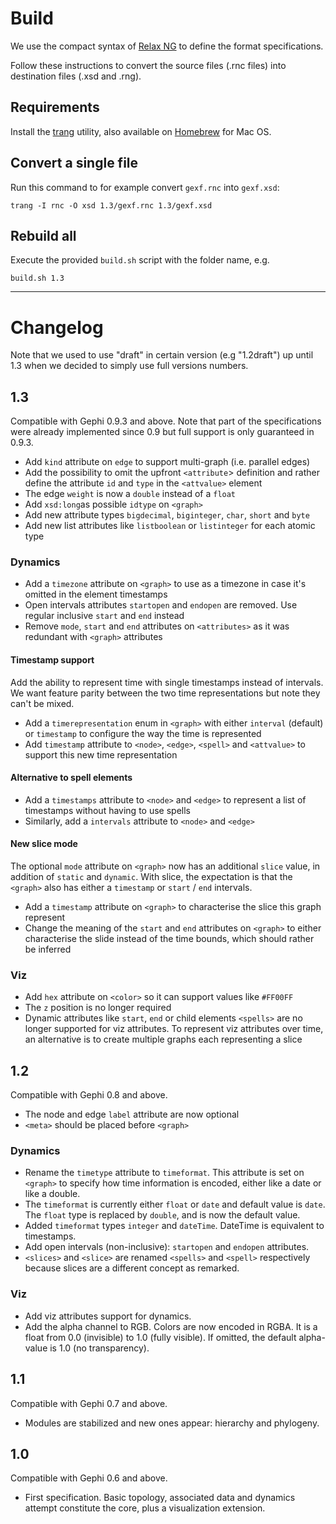 # Build

We use the compact syntax of [Relax NG](https://relaxng.org/) to define the format specifications.

Follow these instructions to convert the source files (.rnc files) into destination files (.xsd and .rng).

## Requirements

Install the [trang](https://relaxng.org/jclark/trang.html) utility, also available on [Homebrew](https://formulae.brew.sh/formula/jing-trang) for Mac OS.

## Convert a single file

Run this command to for example convert `gexf.rnc` into `gexf.xsd`:

```trang -I rnc -O xsd 1.3/gexf.rnc 1.3/gexf.xsd```

## Rebuild all

Execute the provided `build.sh` script with the folder name, e.g.

```build.sh 1.3```

---

# Changelog

Note that we used to use "draft" in certain version (e.g "1.2draft") up until 1.3 when we decided to simply use full versions numbers.

## 1.3

Compatible with Gephi 0.9.3 and above. Note that part of the specifications were already implemented since 0.9 but full support is only guaranteed in 0.9.3.

- Add `kind` attribute on `edge` to support multi-graph (i.e. parallel edges)
- Add the possibility to omit the upfront `<attribute`> definition and rather define the attribute `id` and `type` in the `<attvalue>` element
- The edge `weight` is now a `double` instead of a `float`
- Add `xsd:long`as possible `idtype` on `<graph>`
- Add new attribute types `bigdecimal`, `biginteger`, `char`, `short` and `byte`
- Add new list attributes like `listboolean` or `listinteger` for each atomic type

### Dynamics

- Add a `timezone` attribute on `<graph>` to use as a timezone in case it's omitted in the element timestamps
- Open intervals attributes `startopen` and `endopen` are removed. Use regular inclusive `start` and `end` instead
- Remove `mode`, `start` and `end` attributes on `<attributes>` as it was redundant with `<graph>` attributes

#### Timestamp support

Add the ability to represent time with single timestamps instead of intervals. We want feature parity between the two time representations but note they can't be mixed.

- Add a `timerepresentation` enum in `<graph>` with either `interval` (default) or `timestamp` to configure the way the time is represented
- Add `timestamp` attribute to `<node>`, `<edge>`, `<spell>` and `<attvalue>` to support this new time representation

#### Alternative to spell elements

- Add a `timestamps` attribute to `<node>` and `<edge>` to represent a list of timestamps without having to use spells
- Similarly, add a `intervals` attribute to `<node>` and `<edge>`

#### New slice mode

The optional `mode` attribute on `<graph>` now has an additional `slice` value, in addition of `static` and `dynamic`. With slice, the expectation is that the `<graph>` also has either a `timestamp` or `start` / `end` intervals.

- Add a `timestamp` attribute on `<graph>` to characterise the slice this graph represent
- Change the meaning of the `start` and `end` attributes on `<graph>` to either characterise the slide instead of the time bounds, which should rather be inferred

### Viz

- Add `hex` attribute on `<color>` so it can support values like `#FF00FF`
- The `z` position is no longer required
- Dynamic attributes like `start`, `end` or child elements `<spells>` are no longer supported for viz attributes. To represent viz attributes over time, an alternative is to create multiple graphs each representing a slice

## 1.2

Compatible with Gephi 0.8 and above.

- The node and edge `label` attribute are now optional
- `<meta>` should be placed before `<graph>`

### Dynamics

- Rename the `timetype` attribute to `timeformat`. This attribute is set on `<graph>` to specify how time information is encoded, either like a date or like a double.
- The `timeformat` is currently either `float` or `date` and default value is `date`. The `float` type is replaced by `double`, and is now the default value.
- Added `timeformat` types `integer` and `dateTime`. DateTime is equivalent to timestamps.
- Add open intervals (non-inclusive): `startopen` and `endopen` attributes.
- `<slices>` and `<slice>` are renamed `<spells>` and `<spell>` respectively because slices are a different concept as remarked.

### Viz

- Add viz attributes support for dynamics.
- Add the alpha channel to RGB. Colors are now encoded in RGBA. It is a float from 0.0 (invisible) to 1.0 (fully visible). If omitted, the default alpha-value is 1.0 (no transparency).

## 1.1

Compatible with Gephi 0.7 and above.

-  Modules are stabilized and new ones appear: hierarchy and phylogeny.

## 1.0

Compatible with Gephi 0.6 and above.

- First specification. Basic topology, associated data and dynamics attempt constitute the core, plus a visualization extension.

